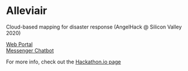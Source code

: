 # Alleviair

Cloud-based mapping for disaster response (AngelHack @ Silicon Valley 2020)

[Web Portal](https://alleviair.herokuapp.com/)  
[Messenger Chatbot](https://www.messenger.com/t/786686305061573)

For more info, check out the [Hackathon.io page](https://www.hackathon.io/projects/22299)
